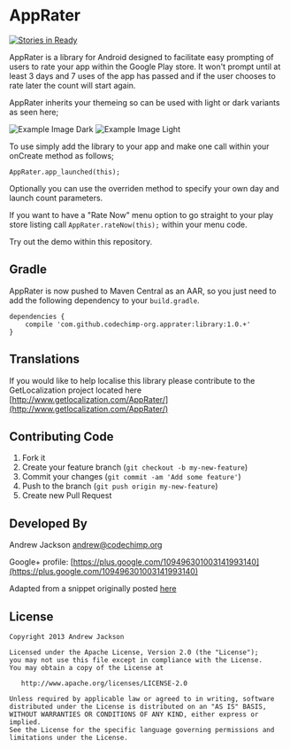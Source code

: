 # AppRater

[![Stories in Ready](https://badge.waffle.io/codechimp-org/apprater.png?label=ready)](https://waffle.io/codechimp-org/apprater)  

AppRater is a library for Android designed to facilitate easy prompting of users to rate your app within the Google Play store.
It won't prompt until at least 3 days and 7 uses of the app has passed and if the user chooses to rate later the count will start again.

AppRater inherits your themeing so can be used with light or dark variants as seen here;

![Example Image Dark][1] ![Example Image Light][2]

To use simply add the library to your app and make one call within your onCreate method as follows;

`AppRater.app_launched(this);`

Optionally you can use the overriden method to specify your own day and launch count parameters.

If you want to have a "Rate Now" menu option to go straight to your play store listing call `AppRater.rateNow(this);` within your menu code.

Try out the demo within this repository.

## Gradle

AppRater is now pushed to Maven Central as an AAR, so you just need to add the following dependency to your `build.gradle`.
    
    dependencies {
        compile 'com.github.codechimp-org.apprater:library:1.0.+'
    }

## Translations

If you would like to help localise this library please contribute to the GetLocalization project located here
[http://www.getlocalization.com/AppRater/](http://www.getlocalization.com/AppRater/)

## Contributing Code

1. Fork it
2. Create your feature branch (`git checkout -b my-new-feature`)
3. Commit your changes (`git commit -am 'Add some feature'`)
4. Push to the branch (`git push origin my-new-feature`)
5. Create new Pull Request

## Developed By

Andrew Jackson <andrew@codechimp.org>

Google+ profile: 
[https://plus.google.com/109496301003141993140](https://plus.google.com/109496301003141993140)

Adapted from a snippet originally posted [here](http://www.androidsnippets.com/prompt-engaged-users-to-rate-your-app-in-the-android-market-appirater)

## License

    Copyright 2013 Andrew Jackson

    Licensed under the Apache License, Version 2.0 (the "License");
    you may not use this file except in compliance with the License.
    You may obtain a copy of the License at

       http://www.apache.org/licenses/LICENSE-2.0

    Unless required by applicable law or agreed to in writing, software
    distributed under the License is distributed on an "AS IS" BASIS,
    WITHOUT WARRANTIES OR CONDITIONS OF ANY KIND, either express or implied.
    See the License for the specific language governing permissions and
    limitations under the License.





 [1]: https://raw.github.com/codechimp-org/AppRater/master/Screenshots/demo-dark.png
 [2]: https://raw.github.com/codechimp-org/AppRater/master/Screenshots/demo-light.png
